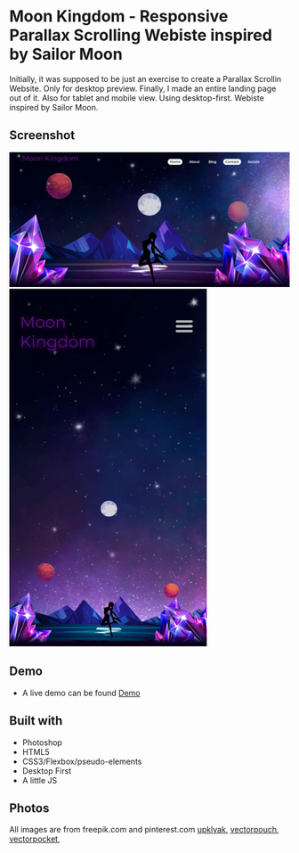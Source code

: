# Moon Kingdom - Responsive Parallax Scrolling Webiste inspired by Sailor Moon

Initially, it was supposed to be just an exercise to create a Parallax Scrollin Website. Only for desktop preview.
Finally, I made an entire landing page out of it. Also for tablet and mobile view.
Using desktop-first. Webiste inspired by Sailor Moon.

## Screenshot

![](./img/screen1.png) ![](./img/screen2.png)

## Demo

- A live demo can be found [Demo](https://xakashax.github.io/parallax-scrolling-website)

## Built with

- Photoshop
- HTML5
- CSS3/Flexbox/pseudo-elements
- Desktop First
- A little JS

## Photos

All images are from freepik.com and pinterest.com
[upklyak](https://www.freepik.com/author/upklyak),
[vectorpouch](https://www.freepik.com/author/vectorpouch),
[vectorpocket](https://www.freepik.com/author/vectorpocket),
